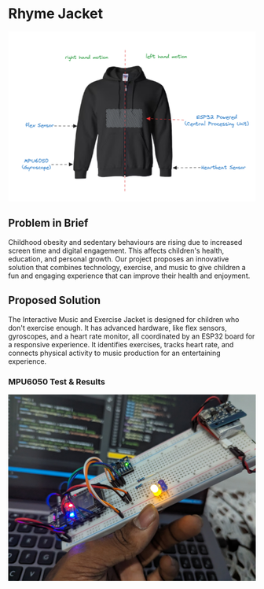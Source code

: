 # Rhyme Jacket
![alt text](https://github.com/hhadithya/rhyme-jacket/blob/main/Progress/idea/design_idea.png)

## Problem in Brief
Childhood obesity and sedentary behaviours are rising due to increased screen time and digital engagement. This affects children's health, education, and personal growth. Our project proposes an innovative solution that combines technology, exercise, and music to give children a fun and engaging experience that can improve their health and enjoyment.

## Proposed Solution
The Interactive Music and Exercise Jacket is designed for children who don't exercise enough. It has advanced hardware, like flex sensors, gyroscopes, and a heart rate monitor, all coordinated by an ESP32 board for a responsive experience. It identifies exercises, tracks heart rate, and connects physical activity to music production for an entertaining experience.

### MPU6050 Test & Results 
![alt text](https://github.com/hhadithya/rhyme-jacket/blob/main/Progress/Hardware/gyroTest_1.jpeg)

